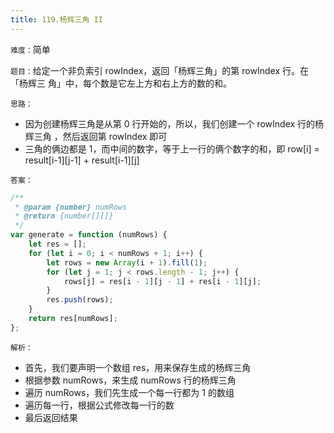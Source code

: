 ```yaml
---
title: 119.杨辉三角 II
---
```


`难度：`简单

`题目：`给定一个非负索引 rowIndex，返回「杨辉三角」的第 rowIndex 行。在「杨辉三
角」中，每个数是它左上方和右上方的数的和。

`思路：`

-   因为创建杨辉三角是从第 0 行开始的，所以，我们创建一个 rowIndex 行的杨辉三角
    ，然后返回第 rowIndex 即可
-   三角的俩边都是 1，而中间的数字，等于上一行的俩个数字的和，即 row[i] =
    result[i-1][j-1] + result[i-1][j]

`答案：`

```js
/**
 * @param {number} numRows
 * @return {number[][]}
 */
var generate = function (numRows) {
	let res = [];
	for (let i = 0; i < numRows + 1; i++) {
		let rows = new Array(i + 1).fill(1);
		for (let j = 1; j < rows.length - 1; j++) {
			rows[j] = res[i - 1][j - 1] + res[i - 1][j];
		}
		res.push(rows);
	}
	return res[numRows];
};
```

`解析：`

-   首先，我们要声明一个数组 res，用来保存生成的杨辉三角
-   根据参数 numRows，来生成 numRows 行的杨辉三角
-   遍历 numRows，我们先生成一个每一行都为 1 的数组
-   遍历每一行，根据公式修改每一行的数
-   最后返回结果
